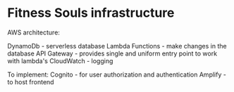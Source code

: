 # Fitness Souls infrastructure

AWS architecture:

DynamoDb - serverless database
Lambda Functions - make changes in the database
API Gateway - provides single and uniform entry point to work with lambda's
CloudWatch - logging

To implement:
Cognito - for user authorization and authentication
Amplify - to host frontend